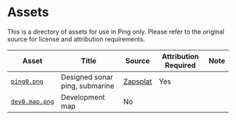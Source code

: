 # Assets

This is a directory of assets for use in Ping only. Please refer to the original source for license and attribution requirements.

| Asset | Title | Source | Attribution Required | Note |
| --- | --- | --- | --- | --- |
| [`ping0.png`](ping0.png) | Designed sonar ping, submarine | [Zapsplat](https://www.zapsplat.com) | Yes | |
| [`dev0.map.png`](dev0.map.png) | Development map | No | |
